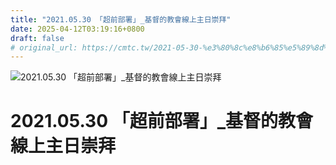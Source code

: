 ```yaml
---
title: "2021.05.30 「超前部署」_基督的教會線上主日崇拜"
date: 2025-04-12T03:19:16+0800
draft: false
# original_url: https://cmtc.tw/2021-05-30-%e3%80%8c%e8%b6%85%e5%89%8d%e9%83%a8%e7%bd%b2%e3%80%8d_%e5%9f%ba%e7%9d%a3%e7%9a%84%e6%95%99%e6%9c%83%e7%b7%9a%e4%b8%8a%e4%b8%bb%e6%97%a5%e5%b4%87%e6%8b%9c
---
```


![2021.05.30 「超前部署」_基督的教會線上主日崇拜](/images/ueYBxcdtWLyng5D.png "2021.05.30 「超前部署」_基督的教會線上主日崇拜")

# 2021.05.30 「超前部署」\_基督的教會線上主日崇拜